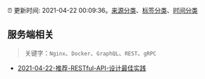 :alarm_clock: 更新时间: 2021-04-22 00:09:36。[来源分类](../README.md)、[标签分类](../TAGS.md)、[时间分类](../TIMELINE.md)

## 服务端相关


> 关键字：`Nginx`、`Docker`、`GraphQL`、`REST`、`gRPC`



- [2021-04-22-推荐-RESTful-API-设计最佳实践](https://toutiao.io/k/4zqz7k1) 